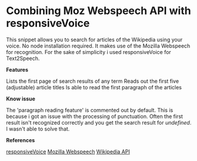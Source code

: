 Combining Moz Webspeech API with responsiveVoice
===================================================


This snippet allows you to search for articles of the Wikipedia using your voice.
No node installation required. It makes use of the Mozilla Webspeech for recognition.
For the sake of simplicity i used responsiveVoice for Text2Speech.

**Features**

Lists the first page of search results of any term
Reads out the first five (adjustable) article titles
Is able to read the first paragraph of the articles

**Know issue**

The 'paragraph reading feature' is commented out by default.
This is because i got an issue with the processing of punctuation.
Often the first result isn't recognized correctly and you get the search result for 
*undefined*. I wasn't able to solve that. 

**References**

[responsiveVoice](https://responsivevoice.org/api/)
[Mozilla Webspeech](https://github.com/mdn/web-speech-api/tree/831ab0c97ac12b9af6c64089453d393df9773303)
[Wikipedia API](https://freshman.tech/wikipedia-javascript/)
